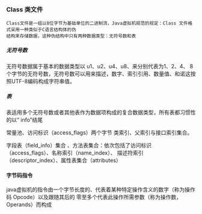 ### Class 类文件
    Class文件是一组以8位字节为基础单位的二进制流，Java虚拟机规范的规定：Class 文件格式采用一种类似于C语言结构体的伪
    结构来存储数据，这种伪结构中只有两种数据类型：无符号数和表  

##### 无符号数 
无符号数据属于基本的数据类型以 u1、u2、u4、u8、来分别代表为1、2、4、
8个字节的无符号数，无符号数可以用来描述，数字、索引引用、数量值、和诺这按照UTF-8编码构成字符串值。
##### 表
表适用多个无符号数或者其他表作为数据项构成的复合数据类型，所有表都习惯性的以“ info”结尾

常量池、访问标识（access_flags）两个字节 类索引、父索引与接口索引集合。

字段表（field_info）集合
、方法表集合：依次包括了访问标识（access_flags）、名称索引（name_index）、
描述符索引（descriptor_index）、属性表集合（attributes）

#### 字节码指令
java虚拟机的指令由一个字节长度的、代表着某种特定操作含义的数字（称为操作码
Opcode）以及跟随其后的 零至多个代表此操作所需参数（称为操作数，Operands）而构成

   
   

